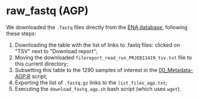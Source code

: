 # raw_fastq (AGP)

We downloaded the `.fastq` files directly from the [ENA database](https://www.ebi.ac.uk/ena/browser/view/PRJEB11419), following these steps:
1. Downloading the table with the list of links to .fastq files: clicked on "TSV" next to "Download report";
2. Moving the downloaded `filereport_read_run_PRJEB11419_tsv.txt` file to this current directory;
3. Subsetting this table to the 1290 samples of interest in the [00_Metadata-AGP.R](../../../../scripts/analysis-individual/AGP/00_Metadata-AGP.R) script;
4. Exporting the list of `.fastq.gz` links to the `list_files_agp.txt`;
5. Executing the `download_fastq_agp.sh` bash script (which uses `wget`).